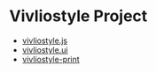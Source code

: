 # Vivliostyle Project

- [vivliostyle.js](https://github.com/vivliostyle/vivliostyle.js)
- [vivliostyle.ui](https://github.com/vivliostyle/vivliostyle-ui)
- [vivliostyle-print](https://github.com/vivliostyle/vivliostyle-print)
